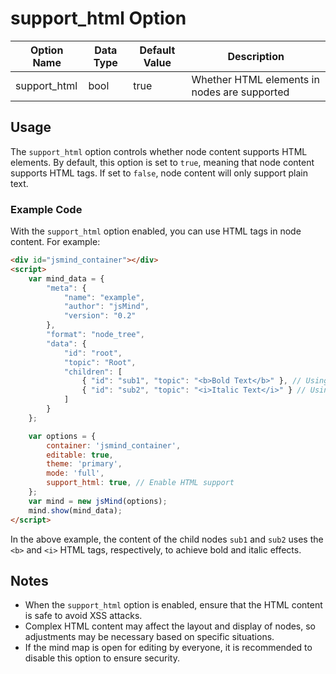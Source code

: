 # support_html Option

| Option Name | Data Type | Default Value | Description |
| --- | --- | --- | --- |
| support_html | bool | true | Whether HTML elements in nodes are supported |

## Usage

The `support_html` option controls whether node content supports HTML elements. By default, this option is set to `true`, meaning that node content supports HTML tags. If set to `false`, node content will only support plain text.

### Example Code

With the `support_html` option enabled, you can use HTML tags in node content. For example:

```html
<div id="jsmind_container"></div>
<script>
    var mind_data = {
        "meta": {
            "name": "example",
            "author": "jsMind",
            "version": "0.2"
        },
        "format": "node_tree",
        "data": {
            "id": "root",
            "topic": "Root",
            "children": [
                { "id": "sub1", "topic": "<b>Bold Text</b>" }, // Using HTML tags
                { "id": "sub2", "topic": "<i>Italic Text</i>" } // Using HTML tags
            ]
        }
    };

    var options = {
        container: 'jsmind_container',
        editable: true,
        theme: 'primary',
        mode: 'full',
        support_html: true, // Enable HTML support
    };
    var mind = new jsMind(options);
    mind.show(mind_data);
</script>
```

In the above example, the content of the child nodes `sub1` and `sub2` uses the `<b>` and `<i>` HTML tags, respectively, to achieve bold and italic effects.

## Notes

- When the `support_html` option is enabled, ensure that the HTML content is safe to avoid XSS attacks.
- Complex HTML content may affect the layout and display of nodes, so adjustments may be necessary based on specific situations.
- If the mind map is open for editing by everyone, it is recommended to disable this option to ensure security.
